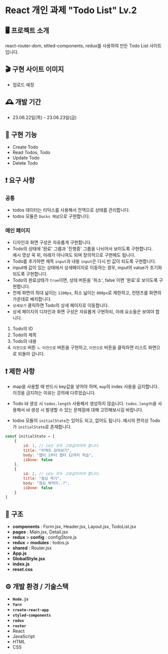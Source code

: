 # React 개인 과제 "Todo List" Lv.2


## 🖥️ 프로젝트 소개

 react-router-dom, sttled-components, redux를 사용하여 만든 Todo List 사이트 입니다.


## 🎬 구현 사이트 이미지

- 업로드 예정


## 🕰️ 개발 기간

- 23.06.22일(목) - 23.06.23일(금)


## 📌 구현 기능
- Create Todo
- Read Todos, Todo
- Update Todo
- Delete Todo


## ❗ 요구 사항

### 공통
- todos 데이터는 리덕스를 사용해서 전역으로 상태를 관리합니다.
- todos 모듈은 `Ducks 패넡`으로 구현합니다.

### 메인 페이지
- 디자인과 화면 구성은 자유롭게 구현합니다.
- Todo의 상태에 '완료' 그룹과 '진행중' 그룹을 나뉘어서 보이도록 구현합니다.<br>
 예시 영상 꼭 위, 아래가 아니여도 되며 창의적으로 구현해도 됩니다.
- Todo를 추가하면 제목 `input`과 내용 `input`은 다시 빈 값이 되도록 구현합니다.
- input에 값이 있는 상태에서 상세페이지로 이동하는 경우, input의 value가 초기화 되도록 구현합니다.
- Todo의 완료상태가 `true`이면, 상태 버튼을 '취소', false`이면 '완료'로 보이도록 구현합니다.
- 전체 화면의 최대 넓이는 `1200px`, 최소 넓이는 `800px`로 제한하고, 컨텐츠를 화면의 가운데로 배치합니다.
- `상세보기` 클릭하면 Todo의 상세 페이지로 이동합니다.
- 상세 페이지의 디자인과 화면 구성은 자유롭게 구현하되, 아래 요소들은 보여야 합니다.
 1. Todo의 ID
 2. Todo의 제목
 3. Todo의 내용
 4. `이전으로` 버튼
   ㄴ `이전으로` 버튼을 구현하고, `이전으로` 버튼을 클릭하면 리스트 화면으로 되돌아 갑니다.
  
## ❗ 제한 사항
- map을 사용할 때 반드시 key값을 넣어야 하며, `map`의 index 사용을 금지합니다. 이것을 금지하는 이유는 강의에 다루었습니다.
- Todo Id 생성 시 `todos.length` 사용해서 생성하지 않습니다. `todos.length`을 사용해서 id 생성 시 발생할 수 있는 문제점에 대해 고민해보시길 바랍니다.

- todos 모듈의 `initialState`는 있어도 되고, 없어도 됩니다. 예시의 편의상 Todo가 `initialState`로 존재합니다.

```js
const initialState = [
	{
		id: 1, // id는 모두 고유값이어야 합니다.
		title: "리액트 강의보기",
		body: "챕터 1부터 챕터 12까지 학습",
		isDone: false
	},
	{
		id: 2, // id는 모두 고유값이어야 합니다.
		title: "점심 먹기",
		body: "점심 뭐먹지..?",
		isDone: false
	}
]
```
  

## 🔗 구조
- **components** : Form.jsx, Header.jsx, Layout.jsx, TodoList.jsx
- **pages** : Main.jsx, Detail.jsx
- **redux** > **config** : configStore.js
- **redux** > **modules** : todos.js
- **shared** : Router.jsx
- **App.js**
- **GlobalStyle.jsx**
- **index.js**
- **reset.css**



## ⚙️ 개발 환경 / 기술스택

- **`Node.js`**
- **`Yarn`**
- **`create-react-app`**
- **`styled-components`**
- **`redux`**
- **`router`**
- React
- JavaScript
- HTML
- CSS
